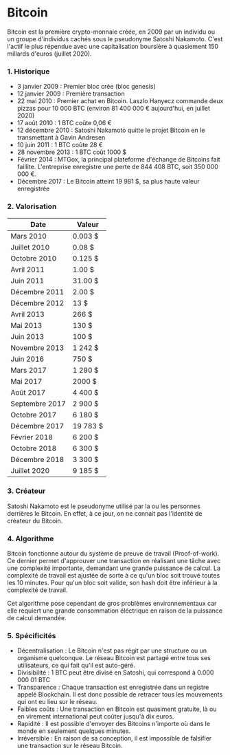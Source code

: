 # Bitcoin

Bitcoin est la première crypto-monnaie créée, en 2009 par un individu ou un groupe d'individus cachés sous le pseudonyme Satoshi Nakamoto. C'est l'actif le plus répendue avec une capitalisation boursière à quasiement 150 millards d'euros (juillet 2020).

### 1. Historique

<ul>
<li>3 janvier 2009 : Premier bloc crée (bloc genesis)</li>
<li>12 janvier 2009 : Première transaction</li>
<li>22 mai 2010 : Premier achat en Bitcoin. Laszlo Hanyecz commande deux pizzas pour 10 000 BTC (environ 81 400 000 € aujourd'hui, en juillet 2020)</li>
<li>17 août 2010 : 1 BTC coûte 0,06 €</li>
<li>12 décembre 2010 : Satoshi Nakamoto quitte le projet Bitcoin en le transmettant à Gavin Andresen</li>
<li>10 juin 2011 : 1 BTC coûte 28 €</li>
<li>28 novembre 2013 : 1 BTC coût 1000 $</li>
<li>Février 2014 : MTGox, la principal plateforme d'échange de Bitcoins fait faillite. L'entreprise enregistre une perte de 844 408 BTC, soit 350 000 000 €.</li>
<li>Décembre 2017 : Le Bitcoin atteint 19 981 $, sa plus haute valeur enregistrée</li>
</ul>

### 2. Valorisation

| Date | Valeur |
|-|-|
| Mars 2010 | 0.003 $ |
| Juillet 2010 | 0.08 $ |
| Octobre 2010 | 0.125 $ |
| Avril 2011 | 1.00 $ |
| Juin 2011 | 31.00 $ |
| Décembre 2011 | 2.00 $ |
| Décembre 2012 | 13 $ |
| Avril 2013 | 266 $ |
| Mai 2013 | 130 $ |
| Juin 2013 | 100 $ |
| Novembre 2013 | 1 242 $ |
| Juin 2016 | 750 $ |
| Mars 2017 | 1 290 $ |
| Mai 2017 | 2000 $ |
| Août 2017 | 4 400 $ |
| Septembre 2017 | 2 900 $ |
| Octobre 2017 | 6 180 $ |
| Décembre 2017 | 19 783 $ |
| Février 2018 | 6 200 $ |
| Octobre 2018 | 6 300 $ |
| Décembre 2018 | 3 300 $ |
| Juillet 2020 | 9 185 $ |

### 3. Créateur

Satoshi Nakamoto est le pseudonyme utilisé par la ou les personnes derrières le Bitcoin. En effet, à ce jour, on ne connait pas l'identité de créateur du Bitcoin.

### 4. Algorithme

Bitcoin fonctionne autour du système de preuve de travail (Proof-of-work). Ce dernier permet d'approuver une transaction en réalisant une tâche avec une complexité importante, demandant une grande puissance de calcul. La complexité de travail est ajustée de sorte à ce qu'un bloc soit trouvé toutes les 10 minutes. Pour qu'un bloc soit valide, son hash doit être inférieur à la complexité de travail.

Cet algorithme pose cependant de gros problèmes environnementaux car elle requiert une grande consommation éléctrique en raison de la puissance de calcul demandée.

### 5. Spécificités

<ul>
<li>Décentralisation : Le Bitcoin n'est pas régit par une structure ou un organisme quelconque. Le réseau Bitcoin est partagé entre tous ses utilisateurs, ce qui fait qu'il est auto-géré.</li>
<li>Divisibilité : 1 BTC peut être divisé en Satoshi, qui correspond à 0.000 000 01 BTC</li>
<li>Transparence : Chaque transaction est enregistrée dans un registre appelé Blockchain. Il est donc possible de retracer tous les mouvements qui ont eu lieu sur le réseau.</li>
<li>Faibles coûts : Une transaction en Bitcoin est quasiment gratuite, là ou en virement international peut coûter jusqu'à dix euros.</li>
<li>Rapidité : Il est possible d'envoyer des Bitcoins n'importe où dans le monde en seulement quelques minutes.</li>
<li>Irréversible : En raison de sa conception, il est impossible de falsifier une transaction sur le réseau Bitcoin. </li>
